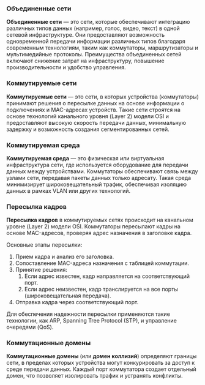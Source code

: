 
### Объединенные сети
**Объединенные сети** — это сети, которые обеспечивают интеграцию различных типов данных (например, голос, видео, текст) в одной сетевой инфраструктуре. Они предоставляют возможность одновременной передачи информации различных типов благодаря современным технологиям, таким как коммутаторы, маршрутизаторы и мультимедийные протоколы. Преимущества объединенных сетей включают снижение затрат на инфраструктуру, повышение производительности и удобство управления.
### Коммутируемые сети
**Коммутируемые сети** — это сети, в которых устройства (коммутаторы) принимают решения о пересылке данных на основе информации о подключениях и MAC-адресах устройств. Такие сети строятся на основе технологий канального уровня (Layer 2) модели OSI и предоставляют высокую скорость передачи данных, минимальную задержку и возможность создания сегментированных сетей.
### Коммутируемая среда
**Коммутируемая среда** — это физическая или виртуальная инфраструктура сети, где используется оборудование для передачи данных между устройствами. Коммутаторы обеспечивают связь между узлами сети, передавая пакеты данных только адресату. Такая среда минимизирует широковещательный трафик, обеспечивая изоляцию данных в рамках VLAN или других технологий.
### Пересылка кадров
**Пересылка кадров** в коммутируемых сетях происходит на канальном уровне (Layer 2) модели OSI. Коммутаторы пересылают кадры на основе MAC-адресов, проверяя адрес назначения в заголовке кадра.

Основные этапы пересылки:

1. Прием кадра и анализ его заголовка.
2. Сопоставление MAC-адреса назначения с таблицей коммутации.
3. Принятие решения:
	1. Если адрес известен, кадр направляется на соответствующий порт.
	2. Если адрес неизвестен, кадр транслируется на все порты (широковещательная передача).
4. Отправка кадра через соответствующий порт.

Для обеспечения надежности пересылки применяются такие технологии, как ARP, Spanning Tree Protocol (STP), и управление очередями (QoS).
### Коммутационные домены
**Коммутационные домены** (или **домен коллизий**) определяют границы сети, в пределах которых устройства могут конкурировать за доступ к среде передачи данных. Каждый порт коммутатора создает отдельный домен, что позволяет изолировать трафик и устранять конфликты.
